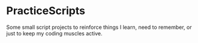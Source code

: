 # PracticeScripts

Some small script projects to reinforce things I learn, need to remember, or just to keep my coding muscles active. 
